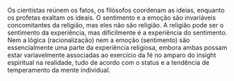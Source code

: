 ﻿Os cientistas reúnem os fatos, os filósofos coordenam as ideias, enquanto os profetas exaltam os ideais. O sentimento e a emoção são  invariáveis concomitantes da religião, mas eles não são religião. A religião pode ser o sentimento da experiência, mas dificilmente é a experiência do sentimento. Nem a lógica (racionalização) nem a emoção (sentimento) são essencialmente uma parte da experiência religiosa, embora ambas possam estar variavelmente associadas ao exercício da fé no amparo do insight espiritual na realidade, tudo de acordo com o status e a tendência de temperamento da mente individual.
